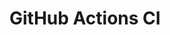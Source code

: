 # GitHub Actions CI





















































































































































































































































































































































































































































































































































































































































































































































































































































































































































































































































































































































































































































































































































































































































































































































































































































































































































































































































































































































































































































































































































































































































































































































































































































































































































































































































































































































































































































































































































































































































































































































































































































































































































































































































































































































































































































































